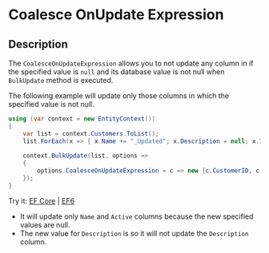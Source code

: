 # Coalesce OnUpdate Expression

## Description

The `CoalesceOnUpdateExpression` allows you to not update any column in if the specified value is `null` and its database value is not null when `BulkUpdate` method is executed.

The following example will update only those columns in which the specified value is not null.

```csharp
using (var context = new EntityContext())
{
    var list = context.Customers.ToList();
    list.ForEach(x => { x.Name += "_Updated"; x.Description = null; x.IsActive = false;});
    
    context.BulkUpdate(list, options => 
    {
        options.CoalesceOnUpdateExpression = c => new {c.CustomerID, c.Description};
    });                  
}
```

Try it: [EF Core](https://dotnetfiddle.net/WRNrqj) | [EF6](https://dotnetfiddle.net/lJagVr)

 - It will update only `Name` and `Active` columns because the new specified values are null.
 - The new value for `Description` is so it will not update the `Description` column.
